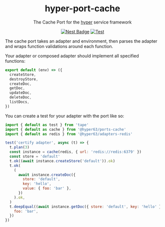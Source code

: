 <h1 align="center">hyper-port-cache</h1>
<p align="center">The Cache Port for the <a href="https://hyper.io/">hyper</a>  service framework</p>
</p>
<p align="center">
  <a href="https://nest.land/package/hyper-port-cache"><img src="https://nest.land/badge.svg" alt="Nest Badge" /></a>
  <a href="https://github.com/hyper63/hyper63/actions/workflows/test-port-cache.yml"><img src="https://github.com/hyper63/hyper63/actions/workflows/test-port-cache.yml/badge.svg" alt="Test" /></a>
</p>

The cache port takes an adapter and environment, then parses the adapter and wraps function
validations around each function.

Your adapter or composed adapter should implement all specified functions:

```js
export default (env) => ({
  createStore,
  destroyStore,
  createDoc,
  getDoc,
  updateDoc,
  deleteDoc,
  listDocs,
})
```

You can create a test for your adapter with the port like so:

```js
import { default as test } from 'tape'
import { default as cache } from '@hyper63/ports-cache'
import { default as redis } from '@hyper63/adapters-redis'

test('certify adapter', async (t) => {
  t.plan(3)
  const instance = cache(redis, { url: 'redis://redis:6379' })
  const store = 'default'
  t.ok((await instance.createStore('default')).ok)
  t.ok(
    (
      await instance.createDoc({
        store: 'default',
        key: 'hello',
        value: { foo: 'bar' },
      })
    ).ok,
  )
  t.deepEqual((await instance.getDoc({ store: 'default', key: 'hello' })).doc, {
    foo: 'bar',
  })
})
```
